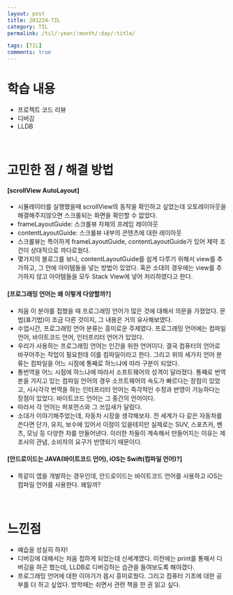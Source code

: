 ```yaml
---
layout: post
title: 201224-TIL
category: TIL
permalink: /til/:year/:month/:day/:title/

tags: [TIL]
comments: true
---
```


# 학습 내용
- 프로젝트 코드 리뷰
- 디버깅
- LLDB

<br>

# 고민한 점 / 해결 방법
#### [scrollView AutoLayout]
- 시뮬레이터를 실행했을때 scrollView의 동작을 확인하고 싶었는데 오토레이아웃을 해결해주지않으면 스크롤되는 화면을 확인할 수 없었다.
- frameLayoutGuide: 스크롤뷰 자체의 프레임 레이아웃
- contentLayoutGuide: 스크롤뷰 내부의 콘텐츠에 대한 레이아웃
- 스크롤뷰는 특이하게 frameLayoutGuide, contentLayoutGuide가 있어 제약 조건이 상대적으로 까다로웠다.
- 몇가지의 블로그를 보니, contentLayoutGuide를 쉽게 다루기 위해서 view를 추가하고, 그 안에 아이템들을 넣는 방법이 있었다. 혹은 소대의 경우에는 view를 추가하지 않고 아이템들을 모두 Stack View에 넣어 처리하였다고 한다.

#### [프로그래밍 언어는 왜 이렇게 다양할까?]
- 처음 이 분야를 접했을 때 프로그래밍 언어가 많은 것에 대해서 의문을 가졌었다. 문법(표기법)이 조금 다른 것이지, 그 내용은 거의 유사해보였다.
- 수업시간, 프로그래밍 언어 분류는 흥미로운 주제였다. 프로그래밍 언어에는 컴파일 언어, 바이트코드 언어, 인터프리터 언어가 있었다.
- 우리가 사용하는 프로그래밍 언어는 인간을 위한 언어이다. 결국 컴퓨터의 언어로 바꾸어주는 작업이 필요한데 이를 컴파일이라고 한다. 그리고 위의 세가지 언어 분류는 컴파일을 어느 시점에 통째로 하느냐에 따라 구분이 되었다.
- 통번역을 어느 시점에 하느냐에 따라서 소프트웨어의 성격이 달라졌다. 통째로 번역본을 가지고 있는 컴파일 언어의 경우 소프트웨어의 속도가 빠르다는 장점이 있었고, 시시각각 번역을 하는 인터프리터 언어는 즉각적인 수정과 반영이 가능하다는 장점이 있었다. 바이트코드 언어는 그 중간의 언어이다.
- 따라서 각 언어는 퍼포먼스와 그 쓰임새가 달랐다.
- 소대가 이야기해주었는데, 자동차 시장을 생각해보자. 전 세계가 다 같은 자동차를 쓴다면 단가, 유지, 보수에 있어서 이점이 있을테지만 실제로는 SUV, 스포츠카, 벤츠, 모닝 등 다양한 차를 만들어낸다. 이러한 차들이 계속해서 만들어지는 이유는 제조사의 관념, 소비자의 요구가 반영되기 때문이다.

#### [안드로이드는 JAVA(바이트코드 언어), iOS는 Swift(컴파일 언어)?]
- 똑같이 앱을 개발하는 경우인데, 안드로이드는 바이트코드 언어를 사용하고 iOS는 컴파일 언어를 사용한다. 왜일까?

<br>

# 느낀점
- 예습을 성실히 하자!
- 디버깅에 대해서는 처음 접하게 되었는데 신세계였다. 이전에는 print를 통해서 디버깅을 하곤 했는데, LLDB로 디버깅하는 습관을 들여보도록 해야겠다.
- 프로그래밍 언어에 대한 이야기가 몹시 흥미로웠다. 그리고 컴퓨터 기초에 대한 공부를 더 하고 싶었다. 방학때는 쉬면서 관련 책을 한 권 읽고 싶다.
